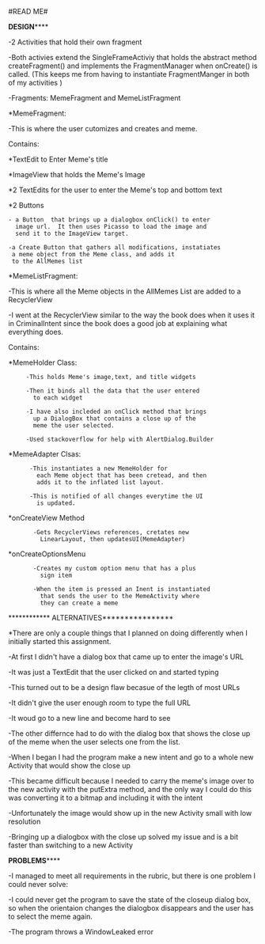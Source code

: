 #READ ME#

****************DESIGN********************

-2 Activities that hold their own fragment

-Both activies extend the SingleFrameActiviy that holds
   the abstract method createFragment() and implements
   the FragmentManager when onCreate() is called. (This
   keeps me from having to instantiate FragmentManger
   in both of my activities )

-Fragments: MemeFragment and MemeListFragment

*MemeFragment:

  -This is where the user cutomizes and creates and
  meme.

  Contains:

  *TextEdit to Enter Meme's title

  *ImageView that holds the Meme's Image

  *2 TextEdits for the user to enter the Meme's top
    and bottom text

  *2 Buttons

    - a Button  that brings up a dialogbox onClick() to enter
      image url.  It then uses Picasso to load the image and 
      send it to the ImageView target.

    -a Create Button that gathers all modifications, instatiates
     a meme object from the Meme class, and adds it 
     to the AllMemes list

*MemeListFragment:

  -This is where all the Meme objects in the AllMemes 
    List are added to a RecyclerView

  -I went at the RecyclerView similar to the way the book
   does when it uses it in CriminalIntent since the book
   does a good job at explaining what everything does.

  Contains:

   *MemeHolder Class:

         -This holds Meme's image,text, and title widgets

         -Then it binds all the data that the user entered
           to each widget

         -I have also incleded an onClick method that brings
           up a DialogBox that contains a close up of the
           meme the user selected.

         -Used stackoverflow for help with AlertDialog.Builder

   *MemeAdapter Clsas:

          -This instantiates a new MemeHolder for
            each Meme object that has been cretead, and then
            adds it to the inflated list layout.

          -This is notified of all changes everytime the UI
            is updated.

   *onCreateView Method

           -Gets RecyclerViews references, cretates new 
             LinearLayout, then updatesUI(MemeAdapter)

   *onCreateOptionsMenu

           -Creates my custom option menu that has a plus
             sign item

           -When the item is pressed an Inent is instantiated
             that sends the user to the MemeActivity where
             they can create a meme

   
************ ALTERNATIVES****************

*There are only a couple things that I planned on doing
 differently when I initially started this assignment.


-At first I didn't have a dialog box that came up to enter
 the image's URL

-It was just a TextEdit that the user clicked on and started
 typing 

-This turned out to be a design flaw becasue of the legth
 of most URLs

-It didn't give the user enough room to type the full URL

-It woud go to a new line and become hard to see


-The other differnce had to do with the dialog box that
 shows the close up of the meme when the user selects
 one from the list.

-When I began I had the program make a new intent and 
 go to a whole new Activity that would show the close up

-This became difficult because I needed to carry the meme's
 image over to the new activity with the putExtra method,
 and the only way I could do this was converting it to a 
 bitmap and including it with the intent

-Unfortunately the image would show up in the new Activity
 small with low resolution

-Bringing up a dialogbox with the close up solved my issue and
 is a bit faster than switching to a new Activity



**************PROBLEMS******************

-I managed to meet all requirements in the rubric, but there
is one problem I could never solve:


-I could never get the program to save the state of the closeup
dialog box, so when the orientaion changes the dialogbox
disappears and the user has to select the meme again.

-The program throws a WindowLeaked error

